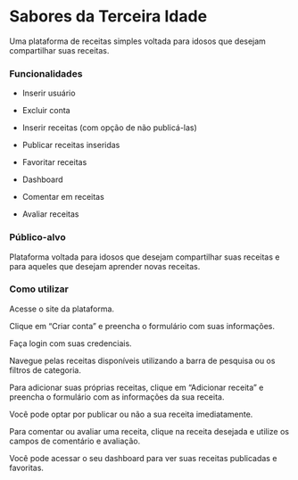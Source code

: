 # Sabores da Terceira Idade

Uma plataforma de receitas simples voltada para idosos que desejam compartilhar suas receitas.



### **Funcionalidades**

* Inserir usuário

* Excluir conta

* Inserir receitas (com opção de não publicá-las)

* Publicar receitas inseridas

* Favoritar receitas

* Dashboard

* Comentar em receitas

* Avaliar receitas



### **Público-alvo**

Plataforma voltada para idosos que desejam compartilhar suas receitas e para aqueles que desejam aprender novas receitas.



### **Como utilizar**

Acesse o site da plataforma.

Clique em “Criar conta” e preencha o formulário com suas informações.

Faça login com suas credenciais.

Navegue pelas receitas disponíveis utilizando a barra de pesquisa ou os filtros de categoria.

Para adicionar suas próprias receitas, clique em “Adicionar receita” e preencha o formulário com as informações da sua receita.

Você pode optar por publicar ou não a sua receita imediatamente.

Para comentar ou avaliar uma receita, clique na receita desejada e utilize os campos de comentário e avaliação.

Você pode acessar o seu dashboard para ver suas receitas publicadas e favoritas.

